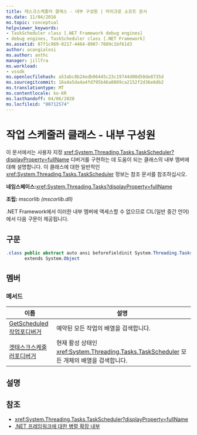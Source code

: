 ```yaml
---
title: 태스크스케줄러 클래스 - 내부 구성원 | 마이크로 소프트 문서
ms.date: 11/04/2016
ms.topic: conceptual
helpviewer_keywords:
- TaskScheduler class [.NET Framework debug engines]
- debug engines, TaskScheduler class [.NET Framework]
ms.assetid: 87f1c969-0217-4464-8907-7609c1bf61d3
author: acangialosi
ms.author: anthc
manager: jillfra
ms.workload:
- vssdk
ms.openlocfilehash: a53abc8b24edb06445c23c19744d00d50de8735d
ms.sourcegitcommit: 16a4a5da4a4fd795b46a0869ca2152f2d36e6db2
ms.translationtype: MT
ms.contentlocale: ko-KR
ms.lasthandoff: 04/06/2020
ms.locfileid: "80712574"
---
```

# <a name="taskscheduler-class---internal-members"></a>작업 스케줄러 클래스 - 내부 구성원
이 문서에서는 사용자 지정 <xref:System.Threading.Tasks.TaskScheduler?displayProperty=fullName> 디버거를 구현하는 데 도움이 되는 클래스의 내부 멤버에 대해 설명합니다. 이 클래스에 대한 일반적인 <xref:System.Threading.Tasks.TaskScheduler> 정보는 참조 문서를 참조하십시오.

 **네임스페이스:**<xref:System.Threading.Tasks?displayProperty=fullName>

 **조립:** mscorlib *(mscorlib.dll)*

 .NET Framework에서 이러한 내부 멤버에 액세스할 수 없으므로 CIL(일반 중간 언어)에서 다음 구문이 제공됩니다.

## <a name="syntax"></a>구문

```csharp
.class public abstract auto ansi beforefieldinit System.Threading.Tasks.TaskScheduler
       extends System.Object
```

## <a name="members"></a>멤버

### <a name="methods"></a>메서드

|이름|설명|
|----------|-----------------|
|[GetScheduled작업포디버거](../../extensibility/debugger/getscheduledtasksfordebugger-method.md)|예약된 모든 작업의 배열을 검색합니다.|
|[겟태스크스케줄러포디버거](../../extensibility/debugger/gettaskschedulersfordebugger-method.md)|현재 활성 상태인 <xref:System.Threading.Tasks.TaskScheduler> 모든 개체의 배열을 검색합니다.|

## <a name="remarks"></a>설명

## <a name="see-also"></a>참조
- <xref:System.Threading.Tasks.TaskScheduler?displayProperty=fullName>
- [.NET 프레임워크에 대한 병렬 확장 내부](../../extensibility/debugger/parallel-extension-internals-for-the-dotnet-framework.md)
